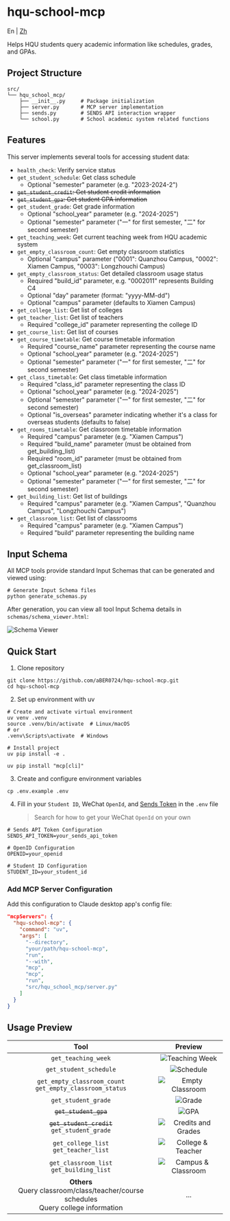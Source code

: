 # hqu-school-mcp

En | [Zh](README.md)

Helps HQU students query academic information like schedules, grades, and GPAs.


## Project Structure

```
src/
└── hqu_school_mcp/
    ├── __init__.py     # Package initialization
    ├── server.py       # MCP server implementation
    ├── sends.py        # SENDS API interaction wrapper
    └── school.py       # School academic system related functions
```

## Features

This server implements several tools for accessing student data:

- `health_check`: Verify service status
- `get_student_schedule`: Get class schedule
  - Optional "semester" parameter (e.g. "2023-2024-2")
- ~~`get_student_credit`: Get student credit information~~
- ~~`get_student_gpa`: Get student GPA information~~
- `get_student_grade`: Get grade information
  - Optional "school_year" parameter (e.g. "2024-2025")
  - Optional "semester" parameter ("一" for first semester, "二" for second semester)
- `get_teaching_week`: Get current teaching week from HQU academic system
- `get_empty_classroom_count`: Get empty classroom statistics
  - Optional "campus" parameter ("0001": Quanzhou Campus, "0002": Xiamen Campus, "0003": Longzhouchi Campus)
- `get_empty_classroom_status`: Get detailed classroom usage status
  - Required "build_id" parameter, e.g. "0002011" represents Building C4
  - Optional "day" parameter (format: "yyyy-MM-dd")
  - Optional "campus" parameter (defaults to Xiamen Campus)
- `get_college_list`: Get list of colleges
- `get_teacher_list`: Get list of teachers
  - Required "college_id" parameter representing the college ID
- `get_course_list`: Get list of courses
- `get_course_timetable`: Get course timetable information
  - Required "course_name" parameter representing the course name
  - Optional "school_year" parameter (e.g. "2024-2025")
  - Optional "semester" parameter ("一" for first semester, "二" for second semester)
- `get_class_timetable`: Get class timetable information
  - Required "class_id" parameter representing the class ID
  - Optional "school_year" parameter (e.g. "2024-2025")
  - Optional "semester" parameter ("一" for first semester, "二" for second semester)
  - Optional "is_overseas" parameter indicating whether it's a class for overseas students (defaults to false)
- `get_rooms_timetable`: Get classroom timetable information
  - Required "campus" parameter (e.g. "Xiamen Campus")
  - Required "build_name" parameter (must be obtained from get_building_list)
  - Required "room_id" parameter (must be obtained from get_classroom_list)
  - Optional "school_year" parameter (e.g. "2024-2025")
  - Optional "semester" parameter ("一" for first semester, "二" for second semester)
- `get_building_list`: Get list of buildings
  - Required "campus" parameter (e.g. "Xiamen Campus", "Quanzhou Campus", "Longzhouchi Campus")
- `get_classroom_list`: Get list of classrooms
  - Required "campus" parameter (e.g. "Xiamen Campus")
  - Required "build" parameter representing the building name

## Input Schema

All MCP tools provide standard Input Schemas that can be generated and viewed using:

```shell
# Generate Input Schema files
python generate_schemas.py
```

After generation, you can view all tool Input Schema details in `schemas/schema_viewer.html`:

![Schema Viewer](img/schema_viewer.png)

## Quick Start

1. Clone repository
```shell
git clone https://github.com/aBER0724/hqu-school-mcp.git
cd hqu-school-mcp
```

2. Set up environment with uv
```shell
# Create and activate virtual environment
uv venv .venv
source .venv/bin/activate  # Linux/macOS
# or
.venv\Scripts\activate  # Windows

# Install project
uv pip install -e .

uv pip install "mcp[cli]"
```

3. Create and configure environment variables
```shell
cp .env.example .env
```

4. Fill in your `Student ID`, WeChat `OpenId`, and [Sends Token](https://stuinfo-plus.sends.cc/#/setting) in the `.env` file
   > Search for how to get your WeChat `OpenId` on your own
   
```
# Sends API Token Configuration
SENDS_API_TOKEN=your_sends_api_token

# OpenID Configuration
OPENID=your_openid

# Student ID Configuration
STUDENT_ID=your_student_id
```

### Add MCP Server Configuration

Add this configuration to Claude desktop app's config file:

```json
"mcpServers": {
  "hqu-school-mcp": {
    "command": "uv",
    "args": [
      "--directory",
      "your/path/hqu-school-mcp",
      "run",
      "--with",
      "mcp",
      "mcp",
      "run",
      "src/hqu_school_mcp/server.py"
    ]
  }
}
```

## Usage Preview

|Tool|Preview|
|:---:|:---:|
|`get_teaching_week`|![Teaching Week](img/TeachingWeek.png)|
|`get_student_schedule`|![Schedule](img/Schedule.png)|
|`get_empty_classroom_count` <br/> `get_empty_classroom_status`|![Empty Classroom](img/EmptyClassroom.png)|
|`get_student_grade`|![Grade](img/Grade.png)|
|~~`get_student_gpa`~~|![GPA](img/GPA.png)|
|~~`get_student_credit`~~ <br/> `get_student_grade`|![Credits and Grades](img/CreditGrade.png)|
|`get_college_list` <br/> `get_teacher_list`|![College & Teacher](img/CollegeTeacher.png)|
|`get_classroom_list` <br/> `get_building_list`|![Campus & Classroom](img/BuildClass.png)|
|**Others**<br/> Query classroom/class/teacher/course schedules <br/> Query college information|...|